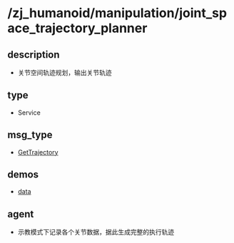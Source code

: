 # /zj_humanoid/manipulation/joint_space_trajectory_planner

## description
- 关节空间轨迹规划，输出关节轨迹

## type
- Service

## msg_type
- [GetTrajectory](../../../../zj_humanoid_types.md#GetTrajectory)

## demos
- [data](./data.yaml)

## agent
- 示教模式下记录各个关节数据，据此生成完整的执行轨迹

